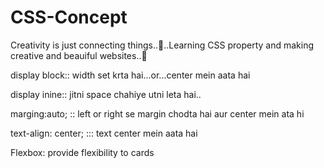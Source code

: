 # CSS-Concept
Creativity is just connecting things..🤩..Learning CSS property and making creative and beauiful websites..🤗

display block:: width set krta hai...or...center mein aata hai

display inine:: jitni space chahiye utni leta hai..

marging:auto; :: left or right se margin chodta hai aur center mein ata hi

 text-align: center;   ::: text center mein aata hai
 
 Flexbox: provide flexibility to cards
 
 


